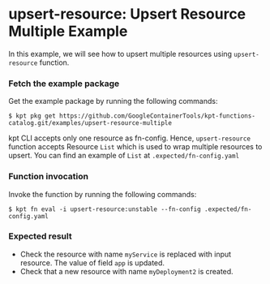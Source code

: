 # upsert-resource: Upsert Resource Multiple Example

In this example, we will see how to upsert multiple resources using `upsert-resource`
function.

### Fetch the example package

Get the example package by running the following commands:

```shell
$ kpt pkg get https://github.com/GoogleContainerTools/kpt-functions-catalog.git/examples/upsert-resource-multiple
```

kpt CLI accepts only one resource as fn-config. Hence, `upsert-resource` function 
accepts Resource `List` which is used to wrap multiple resources to upsert. 
You can find an example of `List` at `.expected/fn-config.yaml`

### Function invocation

Invoke the function by running the following commands:

```shell
$ kpt fn eval -i upsert-resource:unstable --fn-config .expected/fn-config.yaml
```

### Expected result

- Check the resource with name `myService` is replaced with input resource. The
value of field `app` is updated.
- Check that a new resource with name `myDeployment2` is created.
